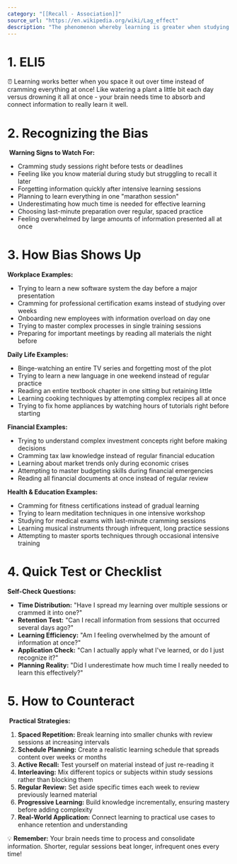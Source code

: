 ```yaml
---
category: "[[Recall - Association]]"
source_url: "https://en.wikipedia.org/wiki/Lag_effect"
description: "The phenomenon whereby learning is greater when studying is spread out over time as opposed to studying the same amount of time in a single session"
---
```


# 1. ELI5

⏰ Learning works better when you space it out over time instead of cramming everything at once! Like watering a plant a little bit each day versus drowning it all at once - your brain needs time to absorb and connect information to really learn it well.

# 2. Recognizing the Bias

️ **Warning Signs to Watch For:**

- Cramming study sessions right before tests or deadlines
- Feeling like you know material during study but struggling to recall it later
- Forgetting information quickly after intensive learning sessions
- Planning to learn everything in one "marathon session"
- Underestimating how much time is needed for effective learning
- Choosing last-minute preparation over regular, spaced practice
- Feeling overwhelmed by large amounts of information presented all at once

# 3. How Bias Shows Up

**Workplace Examples:**
- Trying to learn a new software system the day before a major presentation
- Cramming for professional certification exams instead of studying over weeks
- Onboarding new employees with information overload on day one
- Trying to master complex processes in single training sessions
- Preparing for important meetings by reading all materials the night before

**Daily Life Examples:**
- Binge-watching an entire TV series and forgetting most of the plot
- Trying to learn a new language in one weekend instead of regular practice
- Reading an entire textbook chapter in one sitting but retaining little
- Learning cooking techniques by attempting complex recipes all at once
- Trying to fix home appliances by watching hours of tutorials right before starting

**Financial Examples:**
- Trying to understand complex investment concepts right before making decisions
- Cramming tax law knowledge instead of regular financial education
- Learning about market trends only during economic crises
- Attempting to master budgeting skills during financial emergencies
- Reading all financial documents at once instead of regular review

**Health & Education Examples:**
- Cramming for fitness certifications instead of gradual learning
- Trying to learn meditation techniques in one intensive workshop
- Studying for medical exams with last-minute cramming sessions
- Learning musical instruments through infrequent, long practice sessions
- Attempting to master sports techniques through occasional intensive training

# 4. Quick Test or Checklist

 **Self-Check Questions:**

- **Time Distribution:** "Have I spread my learning over multiple sessions or crammed it into one?"
- **Retention Test:** "Can I recall information from sessions that occurred several days ago?"
- **Learning Efficiency:** "Am I feeling overwhelmed by the amount of information at once?"
- **Application Check:** "Can I actually apply what I've learned, or do I just recognize it?"
- **Planning Reality:** "Did I underestimate how much time I really needed to learn this effectively?"

# 5. How to Counteract

️ **Practical Strategies:**

1. **Spaced Repetition:** Break learning into smaller chunks with review sessions at increasing intervals
2. **Schedule Planning:** Create a realistic learning schedule that spreads content over weeks or months
3. **Active Recall:** Test yourself on material instead of just re-reading it
4. **Interleaving:** Mix different topics or subjects within study sessions rather than blocking them
5. **Regular Review:** Set aside specific times each week to review previously learned material
6. **Progressive Learning:** Build knowledge incrementally, ensuring mastery before adding complexity
7. **Real-World Application:** Connect learning to practical use cases to enhance retention and understanding

💡 **Remember:** Your brain needs time to process and consolidate information. Shorter, regular sessions beat longer, infrequent ones every time!
